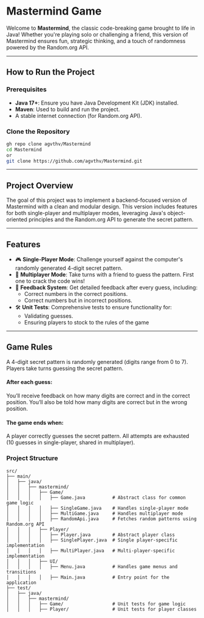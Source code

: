 # **Mastermind Game**

Welcome to **Mastermind**, the classic code-breaking game brought to life in Java! Whether you're playing solo or challenging a friend, this version of Mastermind ensures fun, strategic thinking, and a touch of randomness powered by the Random.org API.

---

## **How to Run the Project**
### **Prerequisites**
- **Java 17+**: Ensure you have Java Development Kit (JDK) installed.
- **Maven**: Used to build and run the project.
- A stable internet connection (for Random.org API).

### **Clone the Repository**
```bash
gh repo clone agvthv/Mastermind
cd Mastermind
or
git clone https://github.com/agvthv/Mastermind.git
```
---
## **Project Overview**
The goal of this project was to implement a backend-focused version of Mastermind with a clean and modular design. This version includes features for both single-player and multiplayer modes, leveraging Java's object-oriented principles and the Random.org API to generate the secret pattern.

---
## **Features**
- 🎮 **Single-Player Mode**: Challenge yourself against the computer's randomly generated 4-digit secret pattern.
- 🤝 **Multiplayer Mode**: Take turns with a friend to guess the pattern. First one to crack the code wins!
- 🧩 **Feedback System**: Get detailed feedback after every guess, including:
  - Correct numbers in the correct positions.
  - Correct numbers but in incorrect positions.
- 🛠️ **Unit Tests**: Comprehensive tests to ensure functionality for:
  - Validating guesses.
  - Ensuring players to stock to the rules of the game

---
## Game Rules
A 4-digit secret pattern is randomly generated (digits range from 0 to 7).
Players take turns guessing the secret pattern.

#### After each guess:
You’ll receive feedback on how many digits are correct and in the correct position.
You’ll also be told how many digits are correct but in the wrong position.

#### The game ends when:
A player correctly guesses the secret pattern.
All attempts are exhausted (10 guesses in single-player, shared in multiplayer).


### Project Structure
```csv
src/
├── main/
│   ├── java/
│   │   ├── mastermind/
│   │   │   ├── Game/
│   │   │   │   ├── Game.java          # Abstract class for common game logic
│   │   │   │   ├── SingleGame.java    # Handles single-player mode
│   │   │   │   ├── MultiGame.java     # Handles multiplayer mode
│   │   │   │   ├── RandomApi.java     # Fetches random patterns using Random.org API
│   │   │   ├── Player/
│   │   │   │   ├── Player.java        # Abstract player class
│   │   │   │   ├── SinglePlayer.java  # Single player-specific implementation
│   │   │   │   ├── MultiPlayer.java   # Multi-player-specific implementation
│   │   │   ├── UI/
│   │   │   │   ├── Menu.java          # Handles game menus and transitions
│   │   │   │   ├── Main.java          # Entry point for the application
├── test/
│   ├── java/
│   │   ├── mastermind/
│   │   │   ├── Game/                  # Unit tests for game logic
│   │   │   ├── Player/                # Unit tests for player classes
```
